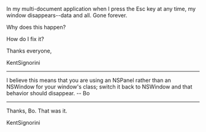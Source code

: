 
In my multi-document application when I press the Esc key at any time, my window disappears--data and all.  Gone forever.

Why does this happen?

How do I fix it?

Thanks everyone,

KentSignorini

----

I believe this means that you are using an NSPanel rather than an NSWindow for your window's class; switch it back to NSWindow and that behavior should disappear. -- Bo

----

Thanks, Bo.  That was it.

KentSignorini
